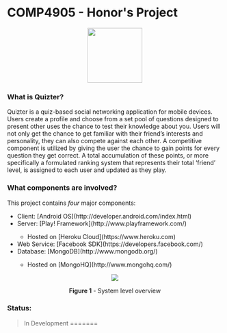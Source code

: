 COMP4905 - Honor's Project
========

  <p align="center">
    <img src="http://imgur.com/U8VEcmb" width="128" height="128"/>
  </p>


### What is Quizter?

Quizter is a quiz-based social networking application for mobile devices. Users create a profile and choose from a set pool of questions designed to present other uses the chance to test their knowledge about you. Users will not only get the chance to get familiar with their friend’s interests and personality, they can also compete against each other. A competitive component is utilized by giving the user the chance to gain points for every question they get correct.  A total accumulation of these points, or more specifically a formulated ranking system that represents their total ‘friend’ level, is assigned to each user and updated as they play.

### What components are involved?


This project contains *four* major components: 

  <ul>
    <li>Client: [Android OS](http://developer.android.com/index.html)</li>
    <li>Server: [Play! Framework](http://www.playframework.com/)</li>
      <ul>
        <li>Hosted on [Heroku Cloud](https://www.heroku.com)</li>
      </ul>
    <li>Web Service: [Facebook SDK](https://developers.facebook.com/)</li>
    <li>Database: [MongoDB](http://www.mongodb.org/)</li>
       <ul>
        <li>Hosted on [MongoHQ](http://www.mongohq.com/)</li>
      </ul>
  </ul>
  


  <p align="center">
    <img src="http://i.imgur.com/BcsTZ0F.png" />
  </p>
  
  <p align="center">
    <b>Figure 1</b> - System level overview
  </p>

### Status:

>In Development 
=======
